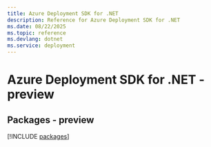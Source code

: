 ```yaml
---
title: Azure Deployment SDK for .NET
description: Reference for Azure Deployment SDK for .NET
ms.date: 08/22/2025
ms.topic: reference
ms.devlang: dotnet
ms.service: deployment
---
```

# Azure Deployment SDK for .NET - preview
## Packages - preview
[!INCLUDE [packages](deployment-index.md)]